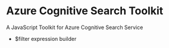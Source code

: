 # Azure Cognitive Search Toolkit

A JavaScript Toolkit for Azure Cognitive Search Service

- $filter expression builder
